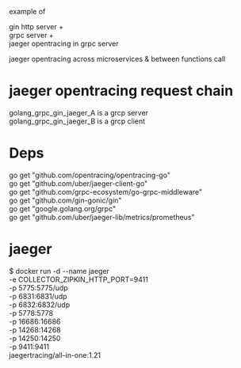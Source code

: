 example of     
    
gin http server +   
grpc server +   
jaeger opentracing in grpc server  
    
jaeger opentracing across microservices & between functions call  

# jaeger opentracing request chain

golang_grpc_gin_jaeger_A is a grcp server    
golang_grpc_gin_jaeger_B is a grcp client    

# Deps

  go get "github.com/opentracing/opentracing-go"        
  go get "github.com/uber/jaeger-client-go"        
  go get "github.com/grpc-ecosystem/go-grpc-middleware"      
  go get "github.com/gin-gonic/gin"    
  go get "google.golang.org/grpc"     
  go get "github.com/uber/jaeger-lib/metrics/prometheus"      

# jaeger

  $ docker run -d --name jaeger \
  -e COLLECTOR_ZIPKIN_HTTP_PORT=9411 \
  -p 5775:5775/udp \
  -p 6831:6831/udp \
  -p 6832:6832/udp \
  -p 5778:5778 \
  -p 16686:16686 \
  -p 14268:14268 \
  -p 14250:14250 \
  -p 9411:9411 \
  jaegertracing/all-in-one:1.21
